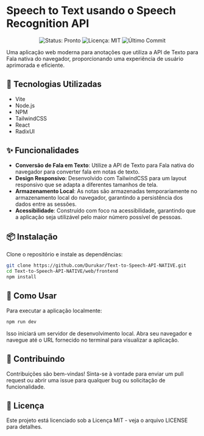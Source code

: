 # Speech to Text usando o Speech Recognition API

<p align="center">
  <img src="https://img.shields.io/badge/status-pronto-green.svg" alt="Status: Pronto">
  <img src="https://img.shields.io/github/license/Durukar/Text-to-Speech-API-NATIVE" alt="Licença: MIT">
  <img src="https://img.shields.io/github/last-commit/Durukar/Text-to-Speech-API-NATIVE" alt="Último Commit">
</p>

Uma aplicação web moderna para anotações que utiliza a API de Texto para Fala nativa do navegador, proporcionando uma experiência de usuário aprimorada e eficiente.

## 🚀 Tecnologias Utilizadas

- Vite
- Node.js
- NPM
- TailwindCSS
- React
- RadixUI

## ✨ Funcionalidades

- **Conversão de Fala em Texto**: Utilize a API de Texto para Fala nativa do navegador para converter fala em notas de texto.
- **Design Responsivo**: Desenvolvido com TailwindCSS para um layout responsivo que se adapta a diferentes tamanhos de tela.
- **Armazenamento Local**: As notas são armazenadas temporariamente no armazenamento local do navegador, garantindo a persistência dos dados entre as sessões.
- **Acessibilidade**: Construído com foco na acessibilidade, garantindo que a aplicação seja utilizável pelo maior número possível de pessoas.

## 📦 Instalação

Clone o repositório e instale as dependências:

```bash
git clone https://github.com/Durukar/Text-to-Speech-API-NATIVE.git
cd Text-to-Speech-API-NATIVE/web/frontend
npm install
```

## 🚀 Como Usar
Para executar a aplicação localmente:

```bash
npm run dev
```
Isso iniciará um servidor de desenvolvimento local. Abra seu navegador e navegue até o URL fornecido no terminal para visualizar a aplicação.

## 🤝 Contribuindo
Contribuições são bem-vindas! Sinta-se à vontade para enviar um pull request ou abrir uma issue para qualquer bug ou solicitação de funcionalidade.

## 📝 Licença
Este projeto está licenciado sob a Licença MIT - veja o arquivo LICENSE para detalhes.
